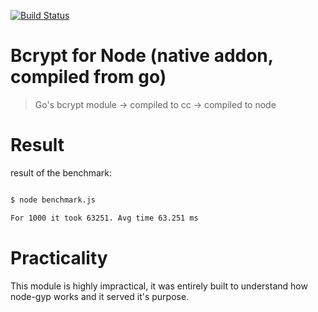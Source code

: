 [![Build Status](https://travis-ci.org/DakshMiglani/go-c-node-bcrypt.svg?branch=master)](https://travis-ci.org/DakshMiglani/go-c-node-bcrypt)

# Bcrypt for Node (native addon, compiled from go)

> Go's bcrypt module -> compiled to cc -> compiled to node

# Result

result of the benchmark:

```bash

$ node benchmark.js

For 1000 it took 63251. Avg time 63.251 ms

```

# Practicality

This module is highly impractical, it was entirely built to understand how node-gyp works and it served it's purpose.
